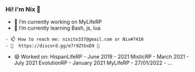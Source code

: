 ### Hi! i'm Nix 👋

- 🔭 I’m currently working on MyLifeRP
- 🌱 I’m currently learning Bash, js, lua
```
- 📫 How to reach me: nixito337@gmail.com or Nix#7410
- 🔰  https://discord.gg/e7r9ZtbxD9 🔰

```
- 😄 Worked on: 
HispanLifeRP - June 2019 - 2021
MisticRP - March 2021 - July 2021
EvolutionRP - January 2021
MyLifeRP -  27/01/2022 - ...
